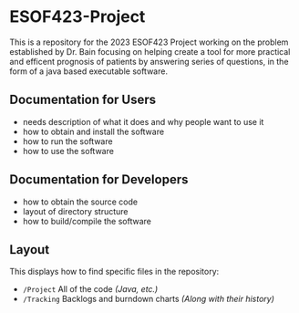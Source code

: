 # ESOF423-Project

This is a repository for the 2023 ESOF423 Project working on the problem established by Dr. Bain focusing on helping create a tool for more practical and efficent prognosis of patients by answering series of questions, in the form of a java based executable software.

## Documentation for Users
* needs description of what it does and why people want to use it 
* how to obtain and install the software
* how to run the software 
* how to use the software

## Documentation for Developers
* how to obtain the source code
* layout of directory structure
* how to build/compile the software

## Layout

This displays how to find specific files in the repository:

  * `/Project` All of the code *(Java, etc.)*
  * `/Tracking` Backlogs and burndown charts *(Along with their history)*
  
